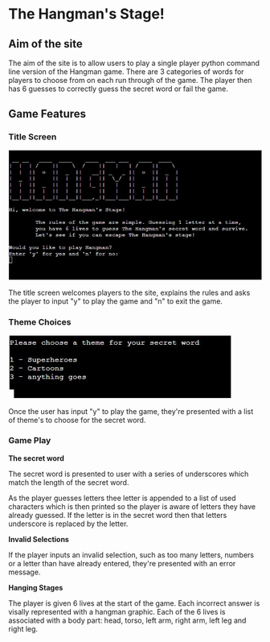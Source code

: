 # **The Hangman's Stage!**
## **Aim of the site**

The aim of the site is to allow users to play a single player python command line version of the Hangman game. There are 3 categories of words for players to choose from on each run through of the game. The player then has 6 guesses to correctly guess the secret word or fail the game.

## **Game Features**
### **Title Screen**

![Title Screen](assets/docs/screenshots/title_screen.jpg)

The title screen welcomes players to the site, explains the rules and asks the player to input "y" to play the game and "n" to exit the game.

### **Theme Choices**

![Themes](assets/docs/screenshots/theme_choices.jpg)

Once the user has input "y" to play the game, they're presented with a list of theme's to choose for the secret word.

### **Game Play**

**The secret word**

The secret word is presented to user with a series of underscores which match the length of the secret word.

As the player guesses letters thee letter is appended to a list of used characters which is then printed so the player is aware of letters they have already guessed. If the letter is in the secret word then that letters underscore is replaced by the letter.

**Invalid Selections**

If the player inputs an invalid selection, such as too many letters, numbers or a letter than have already entered, they're presented with an error message.

**Hanging Stages**

The player is given 6 lives at the start of the game. Each incorrect answer is visally represented with a hangman graphic. Each of the 6 lives is associated with a body part: head, torso, left arm, right arm, left leg and right leg.